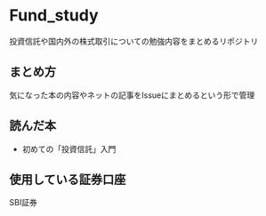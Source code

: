 # Fund_study
投資信託や国内外の株式取引についての勉強内容をまとめるリポジトリ

## まとめ方
気になった本の内容やネットの記事をIssueにまとめるという形で管理

## 読んだ本
- 初めての「投資信託」入門

## 使用している証券口座
SBI証券
